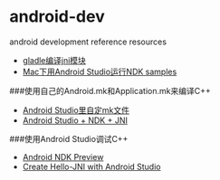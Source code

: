 # android-dev
android development reference resources
- [gladle编译jni模块](http://blog.csdn.net/ashqal/article/details/21869151)
- [Mac下用Android Studio运行NDK samples](http://charlyzhang.github.io/2016/02/04/Mac%E4%B8%8B%E7%94%A8Android%20Studio%E8%BF%90%E8%A1%8CNDK%20samples/)

###使用自己的Android.mk和Application.mk来编译C++
- [Android Studio里自定mk文件](http://david740204.pixnet.net/blog/post/412169557-android-studio%E8%A3%A1%E8%87%AA%E5%AE%9Aandroid.mk%E5%92%8Capplication.mk)
- [Android Studio + NDK + JNI](https://8085studio.wordpress.com/2015/04/25/android-studio-ndk-jni/)

###使用Android Studio调试C++
- [Android NDK Preview](http://tools.android.com/tech-docs/android-ndk-preview)
- [Create Hello-JNI with Android Studio](https://codelabs.developers.google.com/codelabs/android-studio-jni/index.html?index=..%2F..%2Findex#0)
